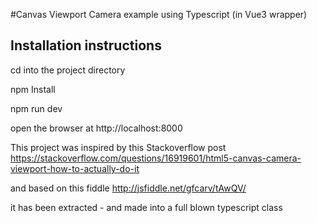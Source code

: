 #Canvas Viewport Camera example using Typescript (in Vue3 wrapper)


## Installation instructions

 cd into the project directory

 npm Install

 npm run dev

 open the browser at http://localhost:8000


This project was inspired by this Stackoverflow post 
https://stackoverflow.com/questions/16919601/html5-canvas-camera-viewport-how-to-actually-do-it

and based on this fiddle
http://jsfiddle.net/gfcarv/tAwQV/

it has been extracted - and made into a full blown typescript class 



